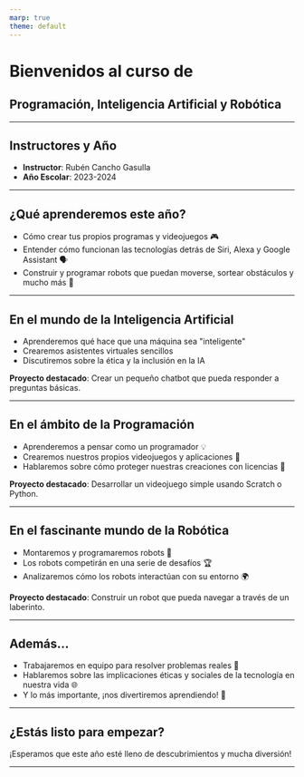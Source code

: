 ```yaml
---
marp: true
theme: default
---
```


# Bienvenidos al curso de
## Programación, Inteligencia Artificial y Robótica

---

## Instructores y Año
- **Instructor**: Rubén Cancho Gasulla
- **Año Escolar**: 2023-2024

---

## ¿Qué aprenderemos este año?
- Cómo crear tus propios programas y videojuegos 🎮
- Entender cómo funcionan las tecnologías detrás de Siri, Alexa y Google Assistant 🗣️
- Construir y programar robots que puedan moverse, sortear obstáculos y mucho más 🤖

---

## En el mundo de la Inteligencia Artificial
- Aprenderemos qué hace que una máquina sea "inteligente"
- Crearemos asistentes virtuales sencillos
- Discutiremos sobre la ética y la inclusión en la IA

**Proyecto destacado**: Crear un pequeño chatbot que pueda responder a preguntas básicas.

---

## En el ámbito de la Programación
- Aprenderemos a pensar como un programador 💡
- Crearemos nuestros propios videojuegos y aplicaciones 📱
- Hablaremos sobre cómo proteger nuestras creaciones con licencias 📜

**Proyecto destacado**: Desarrollar un videojuego simple usando Scratch o Python.

---

## En el fascinante mundo de la Robótica
- Montaremos y programaremos robots 🤖
- Los robots competirán en una serie de desafíos 🏆
- Analizaremos cómo los robots interactúan con su entorno 🌍

**Proyecto destacado**: Construir un robot que pueda navegar a través de un laberinto.

---

## Además...
- Trabajaremos en equipo para resolver problemas reales 🤝
- Hablaremos sobre las implicaciones éticas y sociales de la tecnología en nuestra vida 🌐
- Y lo más importante, ¡nos divertiremos aprendiendo! 🎉

---

## ¿Estás listo para empezar?
¡Esperamos que este año esté lleno de descubrimientos y mucha diversión!

---
